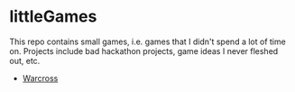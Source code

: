 # littleGames
This repo contains small games, i.e. games that I didn't spend a lot of time
on. Projects include bad hackathon projects, game ideas I never fleshed out,
etc. 

- [Warcross](warcross)
